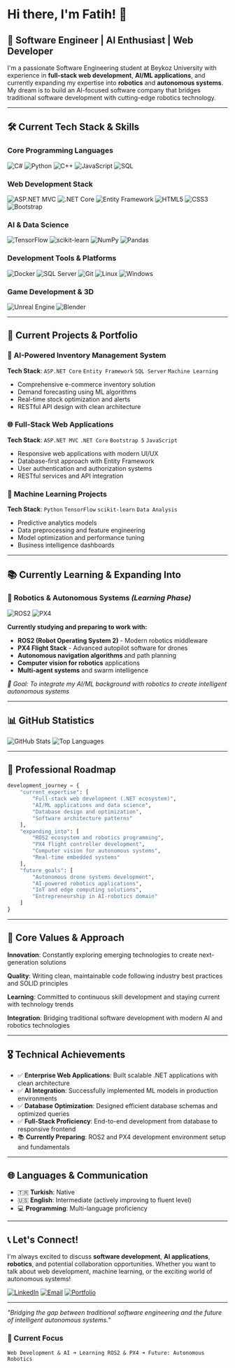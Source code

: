# Hi there, I'm Fatih! 👋

## 🚀 Software Engineer | AI Enthusiast | Web Developer

I'm a passionate Software Engineering student at Beykoz University with experience in **full-stack web development**, **AI/ML applications**, and currently expanding my expertise into **robotics** and **autonomous systems**. My dream is to build an AI-focused software company that bridges traditional software development with cutting-edge robotics technology.

---

## 🛠️ Current Tech Stack & Skills

### **Core Programming Languages**
![C#](https://img.shields.io/badge/C%23-239120?style=for-the-badge&logo=c-sharp&logoColor=white)
![Python](https://img.shields.io/badge/Python-3776AB?style=for-the-badge&logo=python&logoColor=white)
![C++](https://img.shields.io/badge/C++-00599C?style=for-the-badge&logo=c%2B%2B&logoColor=white)
![JavaScript](https://img.shields.io/badge/JavaScript-F7DF1E?style=for-the-badge&logo=javascript&logoColor=black)
![SQL](https://img.shields.io/badge/SQL-4479A1?style=for-the-badge&logo=mysql&logoColor=white)

### **Web Development Stack**
![ASP.NET MVC](https://img.shields.io/badge/ASP.NET_MVC-512BD4?style=for-the-badge&logo=dotnet&logoColor=white)
![.NET Core](https://img.shields.io/badge/.NET_Core-512BD4?style=for-the-badge&logo=dotnet&logoColor=white)
![Entity Framework](https://img.shields.io/badge/Entity_Framework-512BD4?style=for-the-badge&logo=dotnet&logoColor=white)
![HTML5](https://img.shields.io/badge/HTML5-E34F26?style=for-the-badge&logo=html5&logoColor=white)
![CSS3](https://img.shields.io/badge/CSS3-1572B6?style=for-the-badge&logo=css3&logoColor=white)
![Bootstrap](https://img.shields.io/badge/Bootstrap-7952B3?style=for-the-badge&logo=bootstrap&logoColor=white)

### **AI & Data Science**
![TensorFlow](https://img.shields.io/badge/TensorFlow-FF6F00?style=for-the-badge&logo=tensorflow&logoColor=white)
![scikit-learn](https://img.shields.io/badge/scikit--learn-F7931E?style=for-the-badge&logo=scikit-learn&logoColor=white)
![NumPy](https://img.shields.io/badge/numpy-013243?style=for-the-badge&logo=numpy&logoColor=white)
![Pandas](https://img.shields.io/badge/pandas-150458?style=for-the-badge&logo=pandas&logoColor=white)

### **Development Tools & Platforms**
![Docker](https://img.shields.io/badge/Docker-2496ED?style=for-the-badge&logo=docker&logoColor=white)
![SQL Server](https://img.shields.io/badge/Microsoft_SQL_Server-CC2927?style=for-the-badge&logo=microsoft-sql-server&logoColor=white)
![Git](https://img.shields.io/badge/Git-F05032?style=for-the-badge&logo=git&logoColor=white)
![Linux](https://img.shields.io/badge/Linux-FCC624?style=for-the-badge&logo=linux&logoColor=black)
![Windows](https://img.shields.io/badge/Windows-0078D4?style=for-the-badge&logo=windows&logoColor=white)

### **Game Development & 3D**
![Unreal Engine](https://img.shields.io/badge/Unreal_Engine-313131?style=for-the-badge&logo=unreal-engine&logoColor=white)
![Blender](https://img.shields.io/badge/Blender-F5792A?style=for-the-badge&logo=blender&logoColor=white)

---

## 💼 Current Projects & Portfolio

### 🤖 **AI-Powered Inventory Management System**
**Tech Stack**: `ASP.NET Core` `Entity Framework` `SQL Server` `Machine Learning`
- Comprehensive e-commerce inventory solution
- Demand forecasting using ML algorithms
- Real-time stock optimization and alerts
- RESTful API design with clean architecture

### 🌐 **Full-Stack Web Applications**
**Tech Stack**: `ASP.NET MVC` `.NET Core` `Bootstrap 5` `JavaScript`
- Responsive web applications with modern UI/UX
- Database-first approach with Entity Framework
- User authentication and authorization systems
- RESTful services and API integration

### 🧠 **Machine Learning Projects**
**Tech Stack**: `Python` `TensorFlow` `scikit-learn` `Data Analysis`
- Predictive analytics models
- Data preprocessing and feature engineering
- Model optimization and performance tuning
- Business intelligence dashboards

---

## 📚 Currently Learning & Expanding Into

### 🚁 **Robotics & Autonomous Systems** *(Learning Phase)*
![ROS2](https://img.shields.io/badge/ROS2-22314E?style=for-the-badge&logo=ros&logoColor=white)
![PX4](https://img.shields.io/badge/PX4-00599C?style=for-the-badge&logo=drone&logoColor=white)

**Currently studying and preparing to work with:**
- **ROS2 (Robot Operating System 2)** - Modern robotics middleware
- **PX4 Flight Stack** - Advanced autopilot software for drones
- **Autonomous navigation algorithms** and path planning
- **Computer vision for robotics** applications
- **Multi-agent systems** and swarm intelligence

*🎯 Goal: To integrate my AI/ML background with robotics to create intelligent autonomous systems*

---

## 📊 GitHub Statistics

![GitHub Stats](https://github-readme-stats.vercel.app/api?username=fthsrbst&show_icons=true&theme=dark&hide_border=true&count_private=true)
![Top Languages](https://github-readme-stats.vercel.app/api/top-langs/?username=fthsrbst&layout=compact&theme=dark&hide_border=true&langs_count=8)

---

## 🎯 Professional Roadmap

```python
development_journey = {
    "current_expertise": [
        "Full-stack web development (.NET ecosystem)",
        "AI/ML applications and data science",
        "Database design and optimization",
        "Software architecture patterns"
    ],
    "expanding_into": [
        "ROS2 ecosystem and robotics programming",
        "PX4 flight controller development",
        "Computer vision for autonomous systems",
        "Real-time embedded systems"
    ],
    "future_goals": [
        "Autonomous drone systems development",
        "AI-powered robotics applications",
        "IoT and edge computing solutions",
        "Entrepreneurship in AI-robotics domain"
    ]
}
```

---

## 🌟 Core Values & Approach

**Innovation**: Constantly exploring emerging technologies to create next-generation solutions

**Quality**: Writing clean, maintainable code following industry best practices and SOLID principles

**Learning**: Committed to continuous skill development and staying current with technology trends

**Integration**: Bridging traditional software development with modern AI and robotics technologies

---

## 🎖️ Technical Achievements

- ✅ **Enterprise Web Applications**: Built scalable .NET applications with clean architecture
- ✅ **AI Integration**: Successfully implemented ML models in production environments
- ✅ **Database Optimization**: Designed efficient database schemas and optimized queries
- ✅ **Full-Stack Proficiency**: End-to-end development from database to responsive frontend
- 📚 **Currently Preparing**: ROS2 and PX4 development environment setup and fundamentals

---

## 🌐 Languages & Communication

- 🇹🇷 **Turkish**: Native
- 🇺🇸 **English**: Intermediate (actively improving to fluent level)
- 💻 **Programming**: Multi-language proficiency

---

## 📞 Let's Connect!

I'm always excited to discuss **software development**, **AI applications**, **robotics**, and potential collaboration opportunities. Whether you want to talk about web development, machine learning, or the exciting world of autonomous systems!

[![LinkedIn](https://img.shields.io/badge/LinkedIn-0077B5?style=for-the-badge&logo=linkedin&logoColor=white)](https://www.linkedin.com/in/fatihserbestt/)
[![Email](https://img.shields.io/badge/Email-D14836?style=for-the-badge&logo=gmail&logoColor=white)](mailto:fatihxserbest@gmail.com)
[![Portfolio](https://img.shields.io/badge/Portfolio-000000?style=for-the-badge&logo=About.me&logoColor=white)](https://fatihserbest.com)

---

*"Bridging the gap between traditional software engineering and the future of intelligent autonomous systems."*

### 🚀 Current Focus
```
Web Development & AI ➜ Learning ROS2 & PX4 ➜ Future: Autonomous Robotics
```
